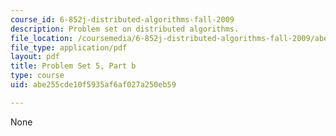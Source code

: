 ```yaml
---
course_id: 6-852j-distributed-algorithms-fall-2009
description: Problem set on distributed algorithms.
file_location: /coursemedia/6-852j-distributed-algorithms-fall-2009/abe255cde10f5935af6af027a250eb59_MIT6_852JF09_pset5b.pdf
file_type: application/pdf
layout: pdf
title: Problem Set 5, Part b
type: course
uid: abe255cde10f5935af6af027a250eb59

---
```

None